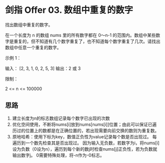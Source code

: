 # 剑指 Offer 03. 数组中重复的数字
找出数组中重复的数字。

在一个长度为 n 的数组 nums 里的所有数字都在 0～n-1 的范围内。数组中某些数字是重复的，但不知道有几个数字重复了，也不知道每个数字重复了几次。请找出数组中任意一个重复的数字。

示例 1：

输入：
[2, 3, 1, 0, 2, 5, 3]
输出：2 或 3 
 
限制：

2 <= n <= 100000
## 思路
1. 建立长度为n的标志数组记录每个数字已出现的次数
2. 优化空间使用，不断将nums[i]放到nums[nums[i]]位置；由此可以保证已遍历过的位置上的数都是在正确位置的，若出现需要向前交换的数则为重复数。
3. 原地哈希：使用下标为key，数值正负性为value记录每个数是否出现过。
            每遍历到一个数先检查其是否出现过。
   因为输入无负数，若数字为i，将nums[i]设为负数（0设为n），遍历到每个新的数j时检查nums[j]正负性，若为负数就输出数字j。
   0需要特殊处理，将-n作为-0标志。